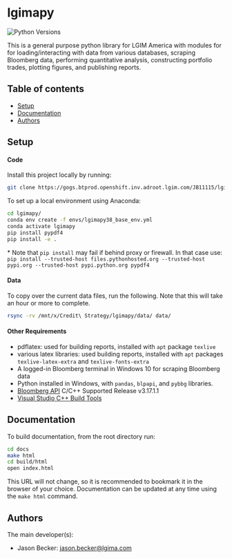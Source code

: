 # lgimapy

![Python Versions][python-versions]

This is a general purpose python library for LGIM America with modules for
for loading/interacting with data from various databases, scraping Bloomberg
data, performing quantitative analysis, constructing portfolio trades,
plotting figures, and publishing reports.


## Table of contents
* [Setup](#setup)
* [Documentation](#documentation)
* [Authors](#authors)

## Setup

#### Code

Install this project locally by running:

```bash
git clone https://gogs.btprod.openshift.inv.adroot.lgim.com/JB11115/lgimapy.git
```

To set up a local environment using Anaconda:

```bash
cd lgimapy/
conda env create -f envs/lgimapy38_base_env.yml
conda activate lgimapy
pip install pypdf4
pip install -e .
```
\* Note that `pip install` may fail if behind proxy or firewall. In that case
use: `pip install --trusted-host files.pythonhosted.org --trusted-host pypi.org --trusted-host pypi.python.org pypdf4`

#### Data
To copy over the current data files, run the following. Note that this will
take an hour or more to complete.

```bash
rsync -rv /mnt/x/Credit\ Strategy/lgimapy/data/ data/
```


#### Other Requirements
* pdflatex: used for building reports, installed with `apt` package `texlive`
* various latex libraries: used building reports, installed with `apt` packages
`texlive-latex-extra` and `texlive-fonts-extra`
* A logged-in Bloomberg terminal in Windows 10 for scraping Bloomberg data
* Python installed in Windows, with `pandas`, `blpapi`, and `pybbg` libraries.
* [Bloomberg API] C/C++ Supported Release v3.17.1.1
* [Visual Studio C++ Build Tools]

## Documentation
To build documentation, from the root directory run:
```bash
cd docs
make html
cd build/html
open index.html
```
This URL will not change, so it is recommended to bookmark it in
the browser of your choice. Documentation can be updated at any time
using the `make html` command.

## Authors

The main developer(s):

- Jason Becker: jason.becker@lgima.com

[Bloomberg API]: https://www.bloomberg.com/professional/support/api-library/
[Visual Studio C++ Build Tools]: https://www.google.com/url?sa=t&rct=j&q=&esrc=s&source=web&cd=1&ved=2ahUKEwiniM2o26HlAhVQRKwKHS_8DrAQFjAAegQIABAB&url=https%3A%2F%2Fgo.microsoft.com%2Ffwlink%2F%3FLinkId%3D691126&usg=AOvVaw0geDw_h-TSCfzTMvYE2ZOw
[python-versions]: https://img.shields.io/badge/python-3.8-blue.svg
